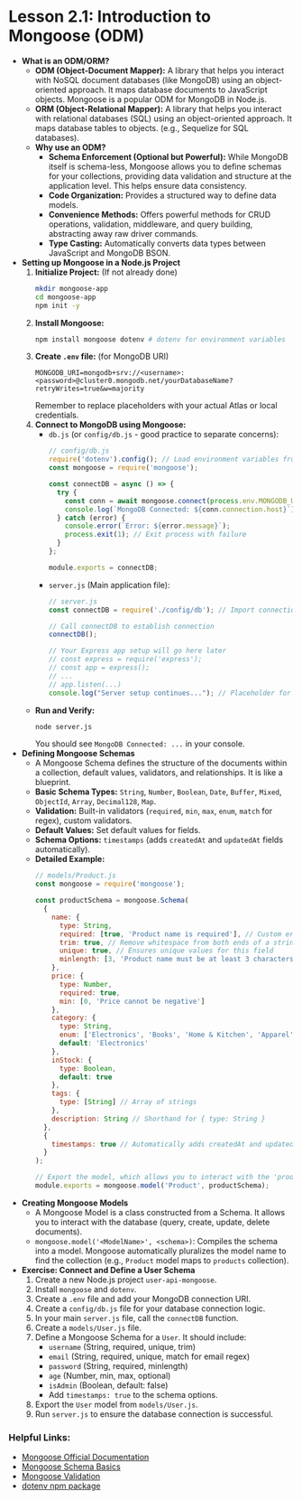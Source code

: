 # Lesson 2.1: Introduction to Mongoose (ODM)

*   **What is an ODM/ORM?**
    *   **ODM (Object-Document Mapper):** A library that helps you interact with NoSQL document databases (like MongoDB) using an object-oriented approach. It maps database documents to JavaScript objects. Mongoose is a popular ODM for MongoDB in Node.js.
    *   **ORM (Object-Relational Mapper):** A library that helps you interact with relational databases (SQL) using an object-oriented approach. It maps database tables to objects. (e.g., Sequelize for SQL databases).
    *   **Why use an ODM?**
        *   **Schema Enforcement (Optional but Powerful):** While MongoDB itself is schema-less, Mongoose allows you to define schemas for your collections, providing data validation and structure at the application level. This helps ensure data consistency.
        *   **Code Organization:** Provides a structured way to define data models.
        *   **Convenience Methods:** Offers powerful methods for CRUD operations, validation, middleware, and query building, abstracting away raw driver commands.
        *   **Type Casting:** Automatically converts data types between JavaScript and MongoDB BSON.
*   **Setting up Mongoose in a Node.js Project**
    1.  **Initialize Project:** (If not already done)
        ```bash
        mkdir mongoose-app
        cd mongoose-app
        npm init -y
        ```
    2.  **Install Mongoose:**
        ```bash
        npm install mongoose dotenv # dotenv for environment variables
        ```
    3.  **Create `.env` file:** (for MongoDB URI)
        ```
        MONGODB_URI=mongodb+srv://<username>:<password>@cluster0.mongodb.net/yourDatabaseName?retryWrites=true&w=majority
        ```
        Remember to replace placeholders with your actual Atlas or local credentials.
    4.  **Connect to MongoDB using Mongoose:**
        *   `db.js` (or `config/db.js` - good practice to separate concerns):
            ```javascript
            // config/db.js
            require('dotenv').config(); // Load environment variables from .env
            const mongoose = require('mongoose');

            const connectDB = async () => {
              try {
                const conn = await mongoose.connect(process.env.MONGODB_URI);
                console.log(`MongoDB Connected: ${conn.connection.host}`);
              } catch (error) {
                console.error(`Error: ${error.message}`);
                process.exit(1); // Exit process with failure
              }
            };

            module.exports = connectDB;
            ```
        *   `server.js` (Main application file):
            ```javascript
            // server.js
            const connectDB = require('./config/db'); // Import connection function

            // Call connectDB to establish connection
            connectDB();

            // Your Express app setup will go here later
            // const express = require('express');
            // const app = express();
            // ...
            // app.listen(...)
            console.log("Server setup continues..."); // Placeholder for actual server start
            ```
    *   **Run and Verify:**
        ```bash
        node server.js
        ```
        You should see `MongoDB Connected: ...` in your console.
*   **Defining Mongoose Schemas**
    *   A Mongoose Schema defines the structure of the documents within a collection, default values, validators, and relationships. It is like a blueprint.
    *   **Basic Schema Types:** `String`, `Number`, `Boolean`, `Date`, `Buffer`, `Mixed`, `ObjectId`, `Array`, `Decimal128`, `Map`.
    *   **Validation:** Built-in validators (`required`, `min`, `max`, `enum`, `match` for regex), custom validators.
    *   **Default Values:** Set default values for fields.
    *   **Schema Options:** `timestamps` (adds `createdAt` and `updatedAt` fields automatically).
    *   **Detailed Example:**
        ```javascript
        // models/Product.js
        const mongoose = require('mongoose');

        const productSchema = mongoose.Schema(
          {
            name: {
              type: String,
              required: [true, 'Product name is required'], // Custom error message
              trim: true, // Remove whitespace from both ends of a string
              unique: true, // Ensures unique values for this field
              minlength: [3, 'Product name must be at least 3 characters long']
            },
            price: {
              type: Number,
              required: true,
              min: [0, 'Price cannot be negative']
            },
            category: {
              type: String,
              enum: ['Electronics', 'Books', 'Home & Kitchen', 'Apparel'], // Only allowed values
              default: 'Electronics'
            },
            inStock: {
              type: Boolean,
              default: true
            },
            tags: {
              type: [String] // Array of strings
            },
            description: String // Shorthand for { type: String }
          },
          {
            timestamps: true // Automatically adds createdAt and updatedAt fields
          }
        );

        // Export the model, which allows you to interact with the 'products' collection
        module.exports = mongoose.model('Product', productSchema);
        ```
*   **Creating Mongoose Models**
    *   A Mongoose Model is a class constructed from a Schema. It allows you to interact with the database (query, create, update, delete documents).
    *   `mongoose.model('<ModelName>', <schema>)`: Compiles the schema into a model. Mongoose automatically pluralizes the model name to find the collection (e.g., `Product` model maps to `products` collection).
*   **Exercise: Connect and Define a User Schema**
    1.  Create a new Node.js project `user-api-mongoose`.
    2.  Install `mongoose` and `dotenv`.
    3.  Create a `.env` file and add your MongoDB connection URI.
    4.  Create a `config/db.js` file for your database connection logic.
    5.  In your main `server.js` file, call the `connectDB` function.
    6.  Create a `models/User.js` file.
    7.  Define a Mongoose Schema for a `User`. It should include:
        *   `username` (String, required, unique, trim)
        *   `email` (String, required, unique, match for email regex)
        *   `password` (String, required, minlength)
        *   `age` (Number, min, max, optional)
        *   `isAdmin` (Boolean, default: false)
        *   Add `timestamps: true` to the schema options.
    8.  Export the `User` model from `models/User.js`.
    9.  Run `server.js` to ensure the database connection is successful.

### Helpful Links:

*   [Mongoose Official Documentation](https://mongoosejs.com/docs/guide.html)
*   [Mongoose Schema Basics](https://mongoosejs.com/docs/schematypes.html)
*   [Mongoose Validation](https://mongoosejs.com/docs/validation.html)
*   [dotenv npm package](https://www.npmjs.com/package/dotenv)
